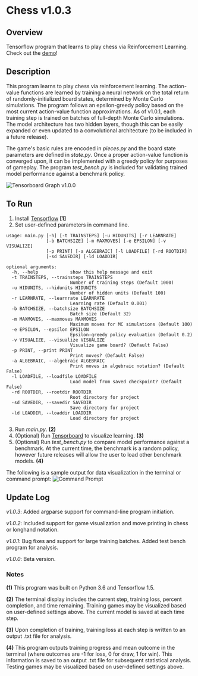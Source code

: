 # Chess v1.0.3

## Overview
Tensorflow program that learns to play chess via Reinforcement Learning. Check out the [demo](https://youtu.be/PgVgvZ9_X8c)!

## Description
This program learns to play chess via reinforcement learning. The action-value functions are learned by training a neural network on the total return of randomly-initialized board states, determined by Monte Carlo simulations. The program follows an epsilon-greedy policy based on the most current action-value function approximations. As of v1.0.1, each training step is trained on batches of full-depth Monte Carlo simulations. The model architecture has two hidden layers, though this can be easily expanded or even updated to a convolutional architecture (to be included in a future release).

The game's basic rules are encoded in *pieces.py* and the board state parameters are defined in *state.py*. Once a proper action-value function is converged upon, it can be implemented with a greedy policy for purposes of gameplay. The program *test_bench.py* is included for validating trained model performance against a benchmark policy.

![Tensorboard Graph v1.0.0](https://raw.githubusercontent.com/jonzia/Chess_RL/master/Media/Graph_100.PNG)

## To Run
1. Install [Tensorflow](https://www.tensorflow.org/) **[1]**
2. Set user-defined parameters in command line.
```shell
usage: main.py [-h] [-t TRAINSTEPS] [-u HIDUNITS] [-r LEARNRATE]
               [-b BATCHSIZE] [-m MAXMOVES] [-e EPSILON] [-v VISUALIZE]
               [-p PRINT] [-a ALGEBRAIC] [-l LOADFILE] [-rd ROOTDIR]
               [-sd SAVEDIR] [-ld LOADDIR]

optional arguments:
  -h, --help            show this help message and exit
  -t TRAINSTEPS, --trainsteps TRAINSTEPS
                        Number of training steps (Default 1000)
  -u HIDUNITS, --hidunits HIDUNITS
                        Number of hidden units (Default 100)
  -r LEARNRATE, --learnrate LEARNRATE
                        Learning rate (Default 0.001)
  -b BATCHSIZE, --batchsize BATCHSIZE
                        Batch size (Default 32)
  -m MAXMOVES, --maxmoves MAXMOVES
                        Maximum moves for MC simulations (Default 100)
  -e EPSILON, --epsilon EPSILON
                        Epsilon-greedy policy evaluation (Default 0.2)
  -v VISUALIZE, --visualize VISUALIZE
                        Visualize game board? (Default False)
  -p PRINT, --print PRINT
                        Print moves? (Default False)
  -a ALGEBRAIC, --algebraic ALGEBRAIC
                        Print moves in algebraic notation? (Default False)
  -l LOADFILE, --loadfile LOADFILE
                        Load model from saved checkpoint? (Default False)
  -rd ROOTDIR, --rootdir ROOTDIR
                        Root directory for project
  -sd SAVEDIR, --savedir SAVEDIR
                        Save directory for project
  -ld LOADDIR, --loaddir LOADDIR
                        Load directory for project
```
3. Run *main.py*. **(2)**
4. (Optional) Run [Tensorboard](https://www.tensorflow.org/programmers_guide/summaries_and_tensorboard) to visualize learning. **(3)**
5. (Optional) Run *test_bench.py* to compare model performance against a benchmark. At the current time, the benchmark is a random policy, however future releases will allow the user to load other benchmark models. **(4)**

The following is a sample output for data visualization in the terminal or command prompt:
![Command Prompt](https://raw.githubusercontent.com/jonzia/Chess_RL/master/Media/Command_Prompt.PNG)

## Update Log
_v1.0.3_: Added argparse support for command-line program initiation.

_v1.0.2_: Included support for game visualization and move printing in chess or longhand notation.

_v1.0.1_: Bug fixes and support for large training batches. Added test bench program for analysis.

_v1.0.0_: Beta version.

### Notes
**(1)** This program was built on Python 3.6 and Tensorflow 1.5.

**(2)** The terminal display includes the current step, training loss, percent completion, and time remaining. Training games may be visualized based on user-defined settings above. The current model is saved at each time step.

**(3)** Upon completion of training, training loss at each step is written to an output .txt file for analysis.

**(4)** This program outputs training progress and mean outcome in the terminal (where outcomes are -1 for loss, 0 for draw, 1 for win). This information is saved to an output .txt file for subsequent statistical analysis. Testing games may be visualized based on user-defined settings above.
